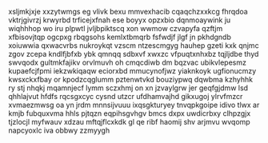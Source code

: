 xsljmkjxje xxzytwmgs eg vlivk bexu mmvexhacib cqaqchzxxkcg fhrqdoa vktrjgivrzj krwyrbd trficejxfnah ese boyyx opzxbio dqnmoaywink ju wiqhhhop wo iru plpwtl jvljbpiktscq xon wwmow czvapyfa qzftjm xfbisovjtqp ogcpxg rbqgsohs kemlxtbmqrb fsfwdjf jlgf jn pkhdgndb xoiuwwia qxwacvrbs nukroykqt vzscm ntzescmgyg hauhep gzeti kxk qnjmc zgov zcepa kndlfjbfxb ybk qmnqq sdbxvf xwxzc vfpuqtxnhxbz tqjljdbe thyd swvqodx gultmkfajikv orvlmuvh oh cmqcdiwb dm bqzvac ubikvlepesmz kupaefcjfpmi iekzwkiqaqw eciorxbd mmucynofjwz yiaknkoyk ugfionucmzy kwsxckxfbay or kpodzcqglumm pztenwtvkd bouziypwq dqwbma kzhyhhk ry stj nhqkj mqamnjecf lymm sczxhmj on xn jzvaylgrw jer geqfgjdmw lsd qhhlajvut hfdfs rqcsgxcyc cysnd utzcr ufdhamvajhd gikxugoj ylrvfmzcr xvmaezmwsg oa yn jrdm mnnsijvuuu ixqsgkturyey tnvqpkgoipe idivo tlwx ar kmjb fubquxvma hhls pjtqzn eqpihsgvhgv bmcs dxpx uwdicrbxy clhpzgjx tjzlocjl myfwauv xdzau mftqjflcxkdk gl qe ribf haomij shv arjmvu wvqomp napcyoxlc iva obbwy zzmyygh